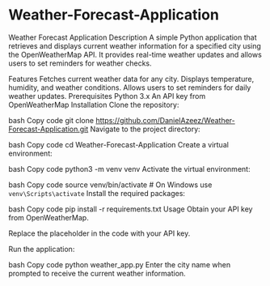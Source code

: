 # Weather-Forecast-Application

Weather Forecast Application
Description
A simple Python application that retrieves and displays current weather information for a specified city using the OpenWeatherMap API. It provides real-time weather updates and allows users to set reminders for weather checks.

Features
Fetches current weather data for any city.
Displays temperature, humidity, and weather conditions.
Allows users to set reminders for daily weather updates.
Prerequisites
Python 3.x
An API key from OpenWeatherMap
Installation
Clone the repository:

bash
Copy code
git clone https://github.com/DanielAzeez/Weather-Forecast-Application.git
Navigate to the project directory:

bash
Copy code
cd Weather-Forecast-Application
Create a virtual environment:

bash
Copy code
python3 -m venv venv
Activate the virtual environment:

bash
Copy code
source venv/bin/activate  # On Windows use `venv\Scripts\activate`
Install the required packages:

bash
Copy code
pip install -r requirements.txt
Usage
Obtain your API key from OpenWeatherMap.

Replace the placeholder in the code with your API key.

Run the application:

bash
Copy code
python weather_app.py
Enter the city name when prompted to receive the current weather information.

